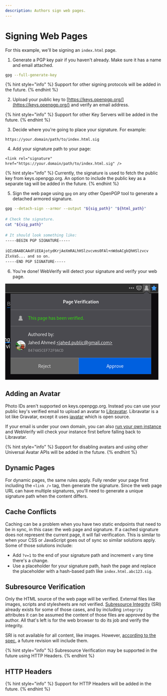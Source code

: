 ```yaml
---
description: Authors sign web pages.
---
```


# Signing Web Pages

For this example, we'll be signing an `index.html` page.

1. Generate a PGP key pair if you haven't already. Make sure it has a name and email attached.

```bash
gpg --full-generate-key
```

{% hint style="info" %}
Support for other signing protocols will be added in the future.
{% endhint %}

2. Upload your public key to [https://keys.openpgp.org/](https://keys.openpgp.org/) and verify an email address.

{% hint style="info" %}
Support for other Key Servers will be added in the future.
{% endhint %}

3. Decide where you're going to place your signature. For example:

```text
https://your.domain/path/to/index.html.sig
```

4. Add your signature path to your page:

```markup
<link rel="signature" href="https://your.domain/path/to/index.html.sig" />
```

{% hint style="info" %}
Currently, the signature is used to fetch the public key from keys.openpgp.org. An option to include the public key as a separate tag will be added in the future.
{% endhint %}

5. Sign the web page using `gpg` on any other OpenPGP tool to generate a detached armored signature.

```bash
gpg --detach-sign --armor --output "${sig_path}" "${html_path}"

# Check the signature.
cat "${sig_path}"

# It should look something like:
-----BEGIN PGP SIGNATURE-----

iQIzBAABCAAdFiEEAjotydKrjAeXmRALhHSlzvcvms0FAl+nWdoACgkQhHSlzvcv
ZlxVaS... and so on.
-----END PGP SIGNATURE-----
```

6. You're done! WebVerify will detect your signature and verify your web page.

![A verified page.](.gitbook/assets/verified.png)

## Adding an Avatar

Photo IDs aren't supported on keys.openpgp.org. Instead you can use your public key's verified email to upload an avatar to [Libravatar](https://www.libravatar.org/). Libravatar is a lot like Gravatar, except it uses [iavatar](https://git.linux-kernel.at/oliver/ivatar) which is open source.

If your email is under your own domain, you can also [run your own instance](https://wiki.libravatar.org/running_your_own/) and WebVerify will check your instance first before falling back to Libravatar.

{% hint style="info" %}
Support for disabling avatars and using other Universal Avatar APIs will be added in the future.
{% endhint %}

## Dynamic Pages

For dynamic pages, the same rules apply. Fully render your page first including the `<link />` tag, then generate the signature. Since the web page URL can have multiple signatures, you'll need to generate a unique signature path when the content differs.

## Cache Conflicts

Caching can be a problem when you have two static endpoints that need to be in sync, in this case: the web page and signature. If a cached signature does not represent the current page, it will fail verification. This is similar to when your CSS or JavaScript goes out of sync so similar solutions apply. Some of those solutions include:

* Add `?v=1` to the end of your signature path and increment `v` any time there's a change.
* Use a placeholder for your signature path, hash the page and replace the placeholder with a hash-based path like `index.html.abc123.sig`.

## Subresource Verification

Only the HTML source of the web page will be verified. External files like images, scripts and stylesheets are not verified. [Subresource Integrity](https://developer.mozilla.org/en-US/docs/Web/Security/Subresource_Integrity) \(SRI\) already exists for some of those cases, and by including `integrity` attributes it can be assumed the content of those files are approved by the author. All that's left is for the web browser to do its job and verify the integrity.

SRI is not available for all content, like images. However, [according to the spec](https://www.w3.org/TR/SRI/), a future revision will include them.

{% hint style="info" %}
Subresource Verification may be supported in the future using HTTP Headers.
{% endhint %}

## HTTP Headers

{% hint style="info" %}
Support for HTTP Headers will be added in the future.
{% endhint %}




